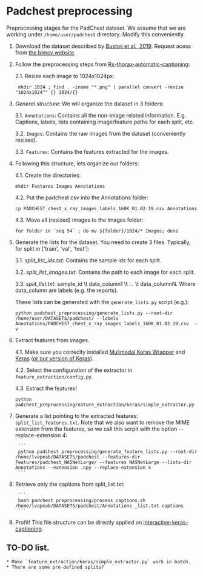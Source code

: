 # Padchest preprocessing
Preprocessing stages for the PadChest dataset. We assume that we are working under `/home/user/padchest` directory. Modify this conveniently.

1. Download the dataset described by [Bustos et al., 2019](https://arxiv.org/abs/1901.07441). Request acess from [the bimcv website](http://bimcv.cipf.es/bimcv-projects/padchest).

2. Follow the preprocessing steps from [Rx-thorax-automatic-captioning](https://github.com/auriml/Rx-thorax-automatic-captioning):

   2.1. Resize each image to 1024x1024px:

        mkdir 1024 ; find . -iname "*.png" | parallel convert -resize "1024x1024^" {} 1024/{}

3. *General structure*: We will organize the dataset in 3 folders:

    3.1. `Annotations`: Contains all the non-image related information. E.g. Captions, labels, lists containing image/feature paths for each split, etc.
    
    3.2. `Images`: Contains the raw images from the dataset (conveniently resized).
    
    3.3. `Features`: Contains the features extracted for the images.

4. Following this structure, lets organize our folders:

    4.1. Create the directories: 
      
      ``mkdir Features Images Annotations``
      
    4.2. Put the padchest csv into the Annotations folder: 
      
      ``cp PADCHEST_chest_x_ray_images_labels_160K_01.02.19.csv Annotations``
    
    4.3. Move all (resized) images to the Images folder: 
      
      ``for folder in `seq 54` ; do mv ${folder}/1024/* Images; done``


4. Generate the lists for the dataset. You need to create 3 files. Typically, for split in ['train', 'val', 'test']:

    3.1. *split_list_ids.txt*: Contains the sample ids for each split. 
    
    3.2. *split_list_images.txt*: Contains the path to each image for each split.
    
    3.3. *split_list.txt*:  sample_id \t data_column1 \t ... \t data_columnN.
                            Where data_column are labels (e.g. the reports).

    These lists can be generated with the `generate_lists.py` script (e.g.):
    
     ```
     python padchest_preprocessing/generate_lists.py --root-dir /home/user/DATASETS/padchest/ --labels Annotations/PADCHEST_chest_x_ray_images_labels_160K_01.02.19.csv  -v
     ```
        
4. Extract features from images.

    4.1. Make sure you correclty installed [Mulimodal Keras Wrapper](https://github.com/lvapeab/multimodal_keras_wrapper) and [Keras](https://github.com/keras-team/keras) ([or our version of Keras](https://github.com/MarcBS/keras)).  
    
    4.2. Select the configuration of the extractor in `feature_extraction/config.py`.
    
    4.3. Extract the features!
        
     ```
     python padchest_preprocessing/eature_extraction/keras/simple_extractor.py
     ```


5. Generate a list pointing to the extracted features: `split_list_features.txt`. Note that we also want to remove the MIME extension from the features, so we call this scrpit with the option  --replace-extension 4:

  
    
        ```
        python padchest_preprocessing/generate_feature_lists.py --root-dir /home/lvapeab/DATASETS/padchest --features-dir Features/padchest_NASNetLarge/ --features NASNetLarge --lists-dir Annotations --extension .npy --replace-extension 4
        ```

        
        
6. Retrieve only the captions from split_list.txt:       
       
        ```
        bash padchest_preprocessing/process_captions.sh /home/lvapeab/DATASETS/padchest/Annotations _list.txt captions
        ```



7. Profit! This file structure can be directly applied on [interactive-keras-captioning](https://github.com/lvapeab/interactive-keras-captioning).


## TO-DO list.

    * Make `feature_extraction/keras/simple_extractor.py` work in batch.
    * There are some pre-defined splits?
